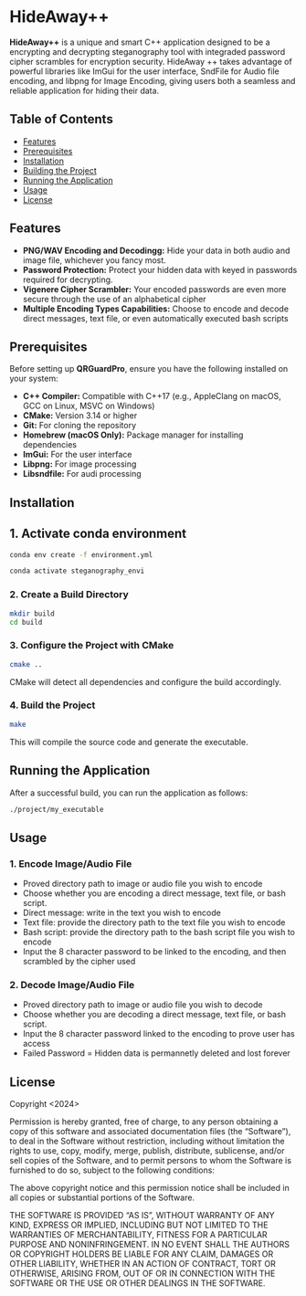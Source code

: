 # HideAway++

**HideAway++** is a unique and smart C++ application designed to be a encrypting and decrypting steganography tool with integraded password cipher scrambles for encryption security. HideAway ++ takes advantage of powerful libraries like ImGui for the user interface, SndFile for Audio file encoding, and libpng for Image Encoding, giving users both a seamless and reliable application for hiding their data.

## Table of Contents

- [Features](#features)
- [Prerequisites](#prerequisites)
- [Installation](#installation)
- [Building the Project](#building-the-project)
- [Running the Application](#running-the-application)
- [Usage](#usage)
- [License](#license)

## Features

- **PNG/WAV Encoding and Decodingg:** Hide your data in both audio and image file, whichever you fancy most.
- **Password Protection:** Protect your hidden data with keyed in passwords required for decrypting.
- **Vigenere Cipher Scrambler:** Your encoded passwords are even more secure through the use of an alphabetical cipher
- **Multiple Encoding Types Capabilities:** Choose to encode and decode direct messages, text file, or even automatically executed bash scripts

## Prerequisites

Before setting up **QRGuardPro**, ensure you have the following installed on your system:

- **C++ Compiler:** Compatible with C++17 (e.g., AppleClang on macOS, GCC on Linux, MSVC on Windows)
- **CMake:** Version 3.14 or higher
- **Git:** For cloning the repository
- **Homebrew (macOS Only):** Package manager for installing dependencies
- **ImGui:** For the user interface
- **Libpng:** For image processing
- **Libsndfile:** For audi processing


## Installation

## 1. Activate conda environment

```bash
conda env create -f environment.yml

conda activate steganography_envi  
```

### 2. Create a Build Directory
```bash
mkdir build
cd build
```

### 3. Configure the Project with CMake
```bash
cmake ..
```

CMake will detect all dependencies and configure the build accordingly.


### 4. Build the Project
```bash
make
```

This will compile the source code and generate the executable.



## Running the Application

After a successful build, you can run the application as follows:

  ```bash
  ./project/my_executable
  ```

## Usage

### 1. Encode Image/Audio File
- Proved directory path to image or audio file you wish to encode
- Choose whether you are encoding a direct message, text file, or bash script.
- Direct message: write in the text you wish to encode
- Text file: provide the directory path to the text file you wish to encode
- Bash script: provide the directory path to the bash script file you wish to encode
- Input the 8 character password to be linked to the encoding, and then scrambled by the cipher used

### 2. Decode Image/Audio File
- Proved directory path to image or audio file you wish to decode
- Choose whether you are decoding a direct message, text file, or bash script.
- Input the 8 character password linked to the encoding to prove user has access
- Failed Password = Hidden data is permannetly deleted and lost forever


## License

Copyright <2024> 

Permission is hereby granted, free of charge, to any person obtaining a copy of this software and associated documentation files (the “Software”), to deal in the Software without restriction, including without limitation the rights to use, copy, modify, merge, publish, distribute, sublicense, and/or sell copies of the Software, and to permit persons to whom the Software is furnished to do so, subject to the following conditions:

The above copyright notice and this permission notice shall be included in all copies or substantial portions of the Software.

THE SOFTWARE IS PROVIDED “AS IS”, WITHOUT WARRANTY OF ANY KIND, EXPRESS OR IMPLIED, INCLUDING BUT NOT LIMITED TO THE WARRANTIES OF MERCHANTABILITY, FITNESS FOR A PARTICULAR PURPOSE AND NONINFRINGEMENT. IN NO EVENT SHALL THE AUTHORS OR COPYRIGHT HOLDERS BE LIABLE FOR ANY CLAIM, DAMAGES OR OTHER LIABILITY, WHETHER IN AN ACTION OF CONTRACT, TORT OR OTHERWISE, ARISING FROM, OUT OF OR IN CONNECTION WITH THE SOFTWARE OR THE USE OR OTHER DEALINGS IN THE SOFTWARE.

